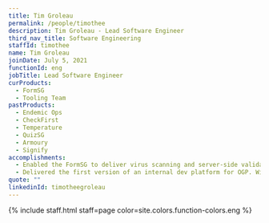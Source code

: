 ```yaml
---
title: Tim Groleau
permalink: /people/timothee
description: Tim Groleau - Lead Software Engineer
third_nav_title: Software Engineering
staffId: timothee
name: Tim Groleau
joinDate: July 5, 2021
functionId: eng
jobTitle: Lead Software Engineer
curProducts:
  - FormSG
  - Tooling Team
pastProducts:
  - Endemic Ops
  - CheckFirst
  - Temperature
  - QuizSG
  - Armoury
  - Signify
accomplishments:
  - Enabled the FormSG to deliver virus scanning and server-side validation of submissions.
  - Delivered the first version of an internal dev platform for OGP. With the hope that it can guid teams to improve the way they operate.
quote: ""
linkedinId: timotheegroleau
---
```


{% include staff.html staff=page color=site.colors.function-colors.eng %}
